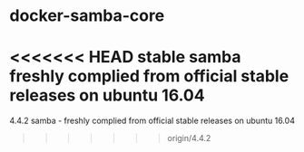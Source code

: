 # docker-samba-core
<<<<<<< HEAD
stable samba freshly complied from official stable releases on ubuntu 16.04
=======
4.4.2 samba - freshly complied from official stable releases on ubuntu 16.04
>>>>>>> origin/4.4.2

